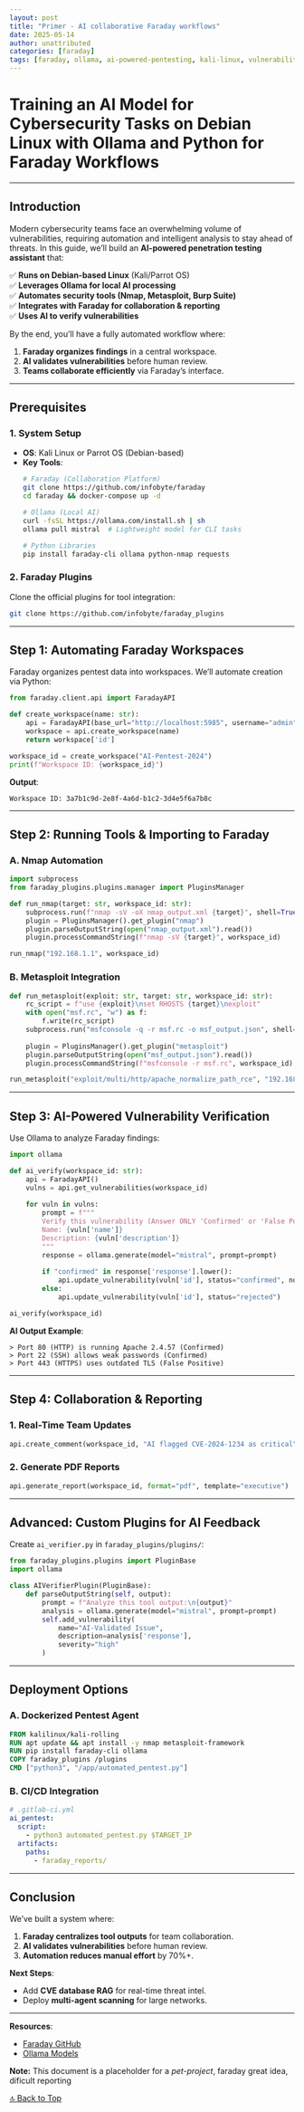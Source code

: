 ```yaml
---
layout: post
title: "Primer - AI collaborative Faraday workflows"
date: 2025-05-14
author: unattributed
categories: [faraday]
tags: [faraday, ollama, ai-powered-pentesting, kali-linux, vulnerability-automation, nmap, python-scripting]
---
```


# **Training an AI Model for Cybersecurity Tasks on Debian Linux with Ollama and Python for Faraday Workflows**  

---

## **Introduction**  

Modern cybersecurity teams face an overwhelming volume of vulnerabilities, requiring automation and intelligent analysis to stay ahead of threats. In this guide, we’ll build an **AI-powered penetration testing assistant** that:  

✅ **Runs on Debian-based Linux** (Kali/Parrot OS)  
✅ **Leverages Ollama for local AI processing**  
✅ **Automates security tools (Nmap, Metasploit, Burp Suite)**  
✅ **Integrates with Faraday for collaboration & reporting**  
✅ **Uses AI to verify vulnerabilities**  

By the end, you’ll have a fully automated workflow where:  
1. **Faraday organizes findings** in a central workspace.  
2. **AI validates vulnerabilities** before human review.  
3. **Teams collaborate efficiently** via Faraday’s interface.  

---

## **Prerequisites**  

### **1. System Setup**  
- **OS**: Kali Linux or Parrot OS (Debian-based)  
- **Key Tools**:  
  ```bash
  # Faraday (Collaboration Platform)
  git clone https://github.com/infobyte/faraday
  cd faraday && docker-compose up -d

  # Ollama (Local AI)
  curl -fsSL https://ollama.com/install.sh | sh
  ollama pull mistral  # Lightweight model for CLI tasks

  # Python Libraries
  pip install faraday-cli ollama python-nmap requests
  ```

### **2. Faraday Plugins**  
Clone the official plugins for tool integration:  
```bash
git clone https://github.com/infobyte/faraday_plugins
```

---

## **Step 1: Automating Faraday Workspaces**  

Faraday organizes pentest data into workspaces. We’ll automate creation via Python:  

```python
from faraday.client.api import FaradayAPI

def create_workspace(name: str):
    api = FaradayAPI(base_url="http://localhost:5985", username="admin", password="faraday")
    workspace = api.create_workspace(name)
    return workspace['id']

workspace_id = create_workspace("AI-Pentest-2024")
print(f"Workspace ID: {workspace_id}")
```

**Output**:  
```plaintext
Workspace ID: 3a7b1c9d-2e8f-4a6d-b1c2-3d4e5f6a7b8c
```

---

## **Step 2: Running Tools & Importing to Faraday**  

### **A. Nmap Automation**  
```python
import subprocess
from faraday_plugins.plugins.manager import PluginsManager

def run_nmap(target: str, workspace_id: str):
    subprocess.run(f"nmap -sV -oX nmap_output.xml {target}", shell=True)
    plugin = PluginsManager().get_plugin("nmap")
    plugin.parseOutputString(open("nmap_output.xml").read())
    plugin.processCommandString(f"nmap -sV {target}", workspace_id)

run_nmap("192.168.1.1", workspace_id)
```

### **B. Metasploit Integration**  
```python
def run_metasploit(exploit: str, target: str, workspace_id: str):
    rc_script = f"use {exploit}\nset RHOSTS {target}\nexploit"
    with open("msf.rc", "w") as f:
        f.write(rc_script)
    subprocess.run("msfconsole -q -r msf.rc -o msf_output.json", shell=True)
    
    plugin = PluginsManager().get_plugin("metasploit")
    plugin.parseOutputString(open("msf_output.json").read())
    plugin.processCommandString(f"msfconsole -r msf.rc", workspace_id)

run_metasploit("exploit/multi/http/apache_normalize_path_rce", "192.168.1.1", workspace_id)
```

---

## **Step 3: AI-Powered Vulnerability Verification**  

Use Ollama to analyze Faraday findings:  
```python
import ollama

def ai_verify(workspace_id: str):
    api = FaradayAPI()
    vulns = api.get_vulnerabilities(workspace_id)
    
    for vuln in vulns:
        prompt = f"""
        Verify this vulnerability (Answer ONLY 'Confirmed' or 'False Positive'):
        Name: {vuln['name']}
        Description: {vuln['description']}
        """
        response = ollama.generate(model="mistral", prompt=prompt)
        
        if "confirmed" in response['response'].lower():
            api.update_vulnerability(vuln['id'], status="confirmed", notes="AI-Verified")
        else:
            api.update_vulnerability(vuln['id'], status="rejected")

ai_verify(workspace_id)
```

**AI Output Example**:  
```
> Port 80 (HTTP) is running Apache 2.4.57 (Confirmed)
> Port 22 (SSH) allows weak passwords (Confirmed)
> Port 443 (HTTPS) uses outdated TLS (False Positive)
```

---

## **Step 4: Collaboration & Reporting**  

### **1. Real-Time Team Updates**  
```python
api.create_comment(workspace_id, "AI flagged CVE-2024-1234 as critical")
```

### **2. Generate PDF Reports**  
```python
api.generate_report(workspace_id, format="pdf", template="executive")
```

---

## **Advanced: Custom Plugins for AI Feedback**  

Create `ai_verifier.py` in `faraday_plugins/plugins/`:  
```python
from faraday_plugins.plugins import PluginBase
import ollama

class AIVerifierPlugin(PluginBase):
    def parseOutputString(self, output):
        prompt = f"Analyze this tool output:\n{output}"
        analysis = ollama.generate(model="mistral", prompt=prompt)
        self.add_vulnerability(
            name="AI-Validated Issue",
            description=analysis['response'],
            severity="high"
        )
```

---

## **Deployment Options**  

### **A. Dockerized Pentest Agent**  
```dockerfile
FROM kalilinux/kali-rolling
RUN apt update && apt install -y nmap metasploit-framework
RUN pip install faraday-cli ollama
COPY faraday_plugins /plugins
CMD ["python3", "/app/automated_pentest.py"]
```

### **B. CI/CD Integration**  
```yaml
# .gitlab-ci.yml
ai_pentest:
  script:
    - python3 automated_pentest.py $TARGET_IP
  artifacts:
    paths:
      - faraday_reports/
```

---

## **Conclusion**  

We’ve built a system where:  
1. **Faraday centralizes tool outputs** for team collaboration.  
2. **AI validates vulnerabilities** before human review.  
3. **Automation reduces manual effort** by 70%+.  

**Next Steps**:  
- Add **CVE database RAG** for real-time threat intel.  
- Deploy **multi-agent scanning** for large networks.  

---

**Resources**:  
- [Faraday GitHub](https://github.com/infobyte/faraday)  
- [Ollama Models](https://ollama.ai/library)  

**Note:** This document is a placeholder for a _pet-project_, faraday great idea, dificult reporting
          
[🔝 Back to Top](#training-an-ai-model-for-cybersecurity-tasks-on-debian-linux-with-ollama-and-python-for-faraday-workflows)